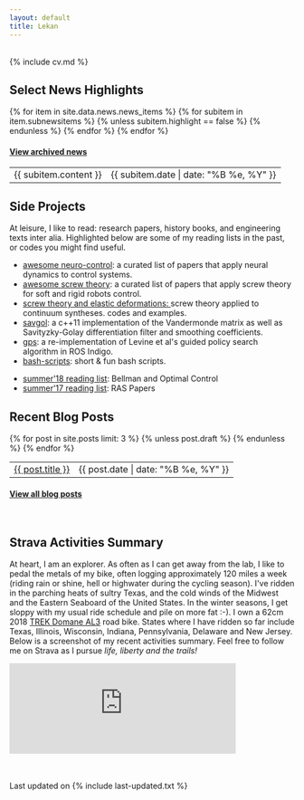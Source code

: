 ```yaml
---
layout: default
title: Lekan
---
```


<div class="col-md-2 vcenter idxHdr">
  <a href="/downloads/me-style.jpg">
   </a>
  <!-- -->
</div>

<br>
{% include cv.md %}
<br>


<h2><i class="fa fa-chevron-right"></i><i class="fa fa-chevron-right"></i>Select News Highlights</h2>
<table class="table table-hover">
    {% for item in site.data.news.news_items %}
    {% for subitem in item.subnewsitems %}
        {% unless subitem.highlight == false %}
        <tr>
          <td>{{ subitem.content }} </td>
          <td class="col-md-3" style="text-align: right;">{{ subitem.date | date: "%B %e, %Y" }}</td>
        </tr>
      {% endunless %}
    {% endfor %}
  {% endfor %}
<h4><a href="{{ sites }}/news">View archived news</a></h4>
</table>
<!-- <br> -->

<!-- Side projects  -->
 <h2><i class="fa fa-chevron-right"></i><i class="fa fa-chevron-right"></i> Side Projects</h2>
 <p>At leisure, I like to read: research papers, history books, and engineering texts inter alia. Highlighted below are some of my reading lists in the past, or codes you might find useful.</p>

+    <a href="https://github.com/lakehanne/awesome-neurocontrol">awesome neuro-control</a>: a curated list of papers that apply neural dynamics to control systems.
+ <a href="https://github.com/lakehanne/awesome-screw-theory"> awesome screw theory</a>: a curated list of papers that apply screw theory for soft and rigid robots control.
+ <a href="https://github.com/lakehanne/screws"> screw theory and elastic deformations: </a> screw theory applied to continuum syntheses. codes and  examples.
+ <a href="https://github.com/lakehanne/Savitzky-Golay">savgol</a>: a c++11 implementation of the Vandermonde matrix as well as Savityzky-Golay differentiation filter and smoothing coefficients.
+ <a href="https://github.com/lakehanne/gps">gps</a>: a re-implementation of Levine et al's guided policy search algorithm in ROS Indigo.
+ <a href="https://github.com/lakehanne/shells.git"> bash-scripts</a>: short & fun bash scripts.
<!-- + <a href="{{ site.url }}/scholternships"> advice for fellowships, internships, conference grants applications</a> -->
+ <a href="{{ site.url }}/readlist18"> summer'18 reading list</a>:  Bellman and Optimal Control
+ <a href="{{ site.url }}/readlist"> summer'17 reading list</a>:  RAS Papers
<!-- + <a href="https://github.com/lakehanne/conference-tracker"> control/robotics/ai conference tracker</a> -->
<!-- + <a href="https://github.com/lakehanne/research-group-resources">research group resources</a>:  Borrowed from Jean Yang -->

<h2><i class="fa fa-chevron-right"></i><i class="fa fa-chevron-right"></i>Recent Blog Posts</h2>

<table class="table table-hover">
  {% for post in site.posts limit: 3 %}
    {% unless post.draft %}
    <tr>
      <td><a href="{{ post.url }}">{{ post.title }}</a></td>
      <td class="col-md-3" style="text-align: right;">{{ post.date | date: "%B %e, %Y" }}</td>
    </tr>
    {% endunless %}
  {% endfor %}
</table>
<h4><a href="/blog">View all blog posts </a></h4>
<br>

<!-- Strava summary -->
<h2><i class="fa fa-chevron-right"></i><i class="fa fa-chevron-right"></i>Strava Activities Summary</h2>
<p>At heart, I am an explorer. As often as I can get away from the lab, I like to pedal the metals of my bike, often logging approximately 120 miles a week (riding rain or shine, hell or highwater during the cycling season). I've ridden in the parching heats of sultry Texas, and the cold winds of the  Midwest and the Eastern Seaboard of the United States. In the winter seasons, I get sloppy with my usual ride schedule and pile on more fat :-). I own a 62cm  2018 <a href="https://www.trekbikes.com/us/en_US/us/en_US/bikes/road-bikes/performance-road-bikes/domane/domane-al/domane-al-3/p/23526/">TREK Domane AL3</a> road bike. States where I have ridden so far include Texas, Illinois, Wisconsin, Indiana, Pennsylvania, Delaware and New Jersey. Below is a screenshot of my recent activities summary. Feel free to follow me on Strava as I pursue <i>life, liberty and the trails!</i></p>
  <iframe height='160' width='400' frameborder='0' allowtransparency='true' scrolling='no' src='https://www.strava.com/athletes/29996478/activity-summary/a1ced5c81ee2203640950cbaf24d5fb53d84bafb'></iframe>


<br><br>
Last updated on {% include last-updated.txt %}
